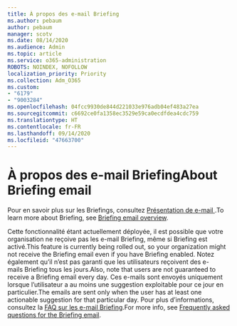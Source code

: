 ```yaml
---
title: À propos des e-mail Briefing
ms.author: pebaum
author: pebaum
manager: scotv
ms.date: 08/14/2020
ms.audience: Admin
ms.topic: article
ms.service: o365-administration
ROBOTS: NOINDEX, NOFOLLOW
localization_priority: Priority
ms.collection: Adm_O365
ms.custom:
- "6179"
- "9003284"
ms.openlocfilehash: 04fcc9930de844d221033e976adb04ef483a27ea
ms.sourcegitcommit: c6692ce0fa1358ec3529e59ca0ecdfdea4cdc759
ms.translationtype: HT
ms.contentlocale: fr-FR
ms.lasthandoff: 09/14/2020
ms.locfileid: "47663700"
---
```

# <a name="about-briefing-email"></a><span data-ttu-id="baeea-102">À propos des e-mail Briefing</span><span class="sxs-lookup"><span data-stu-id="baeea-102">About Briefing email</span></span>

<span data-ttu-id="baeea-103">Pour en savoir plus sur les Briefings, consultez [Présentation de e-mail ](https://docs.microsoft.com/briefing/be-overview).</span><span class="sxs-lookup"><span data-stu-id="baeea-103">To learn more about Briefing, see [Briefing email overview](https://docs.microsoft.com/briefing/be-overview).</span></span>  

<span data-ttu-id="baeea-104">Cette fonctionnalité étant actuellement déployée, il est possible que votre organisation ne reçoive pas les e-mail Briefing, même si Briefing est activé.</span><span class="sxs-lookup"><span data-stu-id="baeea-104">This feature is currently being rolled out, so your organization might not receive the Briefing email even if you have Briefing enabled.</span></span> <span data-ttu-id="baeea-105">Notez également qu’il n’est pas garanti que les utilisateurs reçoivent des e-mails Briefing tous les jours.</span><span class="sxs-lookup"><span data-stu-id="baeea-105">Also, note that users are not guaranteed to receive a Briefing email every day.</span></span> <span data-ttu-id="baeea-106">Ces e-mails sont envoyés uniquement lorsque l’utilisateur a au moins une suggestion exploitable pour ce jour en particulier.</span><span class="sxs-lookup"><span data-stu-id="baeea-106">The emails are sent only when the user has at least one actionable suggestion for that particular day.</span></span> <span data-ttu-id="baeea-107">Pour plus d’informations, consultez la [FAQ sur les e-mail Briefing](https://docs.microsoft.com/briefing/be-faqs).</span><span class="sxs-lookup"><span data-stu-id="baeea-107">For more info, see [Frequently asked questions for the Briefing email](https://docs.microsoft.com/briefing/be-faqs).</span></span>